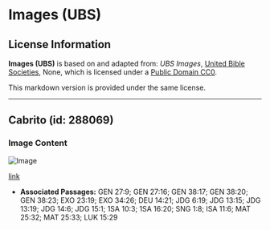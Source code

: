 # Images (UBS)

## License Information

**Images (UBS)** is based on and adapted from: _UBS Images_, [United Bible Societies](https://unitedbiblesocieties.org/), None, which is licensed under a [Public Domain CC0](https://creativecommons.org/public-domain/cc0/).

This markdown version is provided under the same license.



--------------------------------

## Cabrito (id: 288069)

### Image Content

![Image](https://cdn.aquifer.bible/aquifer-content/resources/Media/WEB-0264_goat_kid.jpg)

[link](https://cdn.aquifer.bible/aquifer-content/resources/Media/WEB-0264_goat_kid.jpg)

* **Associated Passages:** GEN 27:9; GEN 27:16; GEN 38:17; GEN 38:20; GEN 38:23; EXO 23:19; EXO 34:26; DEU 14:21; JDG 6:19; JDG 13:15; JDG 13:19; JDG 14:6; JDG 15:1; 1SA 10:3; 1SA 16:20; SNG 1:8; ISA 11:6; MAT 25:32; MAT 25:33; LUK 15:29

